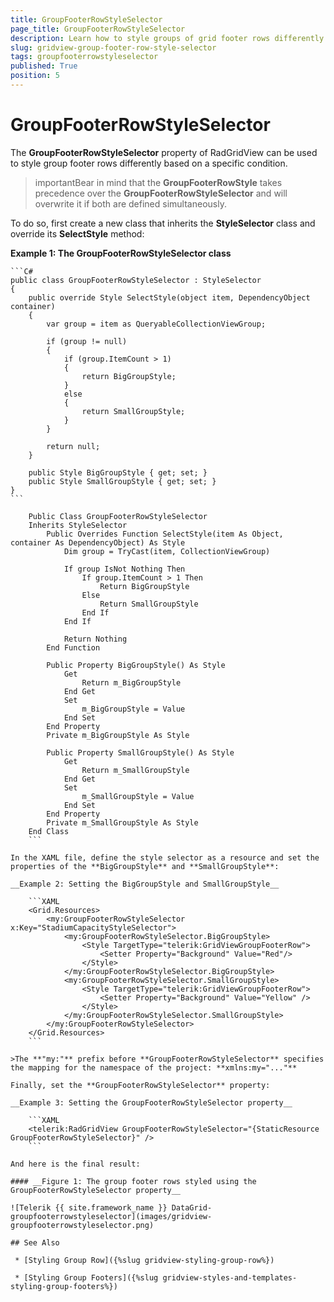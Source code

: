 ```yaml
---
title: GroupFooterRowStyleSelector
page_title: GroupFooterRowStyleSelector
description: Learn how to style groups of grid footer rows differently by using the GroupFooterRowStyleSelector property of RadGridView - Telerik's {{ site.framework_name }} DataGrid.
slug: gridview-group-footer-row-style-selector
tags: groupfooterrowstyleselector
published: True
position: 5
---
```


# GroupFooterRowStyleSelector

The **GroupFooterRowStyleSelector** property of RadGridView can be used to style group footer rows differently based on a specific condition.

>importantBear in mind that the **GroupFooterRowStyle** takes precedence over the **GroupFooterRowStyleSelector** and will overwrite it if both are defined simultaneously.

To do so, first create a new class that inherits the **StyleSelector** class and override its **SelectStyle** method:

__Example 1: The GroupFooterRowStyleSelector class__

	```C#
	public class GroupFooterRowStyleSelector : StyleSelector
    {
        public override Style SelectStyle(object item, DependencyObject container)
        {
            var group = item as QueryableCollectionViewGroup;

            if (group != null)
            {
                if (group.ItemCount > 1)
                {
                    return BigGroupStyle;
                }
                else
                {
                    return SmallGroupStyle;
                }
            }

            return null;
        }

        public Style BigGroupStyle { get; set; }
        public Style SmallGroupStyle { get; set; }
    }
	```
```VB.NET
	Public Class GroupFooterRowStyleSelector
	Inherits StyleSelector
		Public Overrides Function SelectStyle(item As Object, container As DependencyObject) As Style
			Dim group = TryCast(item, CollectionViewGroup)
	
			If group IsNot Nothing Then
				If group.ItemCount > 1 Then
					Return BigGroupStyle
				Else
					Return SmallGroupStyle
				End If
			End If
	
			Return Nothing
		End Function

		Public Property BigGroupStyle() As Style
			Get
				Return m_BigGroupStyle
			End Get
			Set
				m_BigGroupStyle = Value
			End Set
		End Property
		Private m_BigGroupStyle As Style

		Public Property SmallGroupStyle() As Style
			Get
				Return m_SmallGroupStyle
			End Get
			Set
				m_SmallGroupStyle = Value
			End Set
		End Property
		Private m_SmallGroupStyle As Style
	End Class
	```

In the XAML file, define the style selector as a resource and set the properties of the **BigGroupStyle** and **SmallGroupStyle**:

__Example 2: Setting the BigGroupStyle and SmallGroupStyle__

	```XAML
	<Grid.Resources>
        <my:GroupFooterRowStyleSelector x:Key="StadiumCapacityStyleSelector">
            <my:GroupFooterRowStyleSelector.BigGroupStyle>
                <Style TargetType="telerik:GridViewGroupFooterRow">
                    <Setter Property="Background" Value="Red"/>
                </Style>
            </my:GroupFooterRowStyleSelector.BigGroupStyle>
            <my:GroupFooterRowStyleSelector.SmallGroupStyle>
                <Style TargetType="telerik:GridViewGroupFooterRow">
                    <Setter Property="Background" Value="Yellow" />
                </Style>
            </my:GroupFooterRowStyleSelector.SmallGroupStyle>
        </my:GroupFooterRowStyleSelector>
	</Grid.Resources>
	```

>The **"my:"** prefix before **GroupFooterRowStyleSelector** specifies the mapping for the namespace of the project: **xmlns:my="..."**

Finally, set the **GroupFooterRowStyleSelector** property:

__Example 3: Setting the GroupFooterRowStyleSelector property__

	```XAML
	<telerik:RadGridView GroupFooterRowStyleSelector="{StaticResource GroupFooterRowStyleSelector}" />
	```

And here is the final result:

#### __Figure 1: The group footer rows styled using the GroupFooterRowStyleSelector property__

![Telerik {{ site.framework_name }} DataGrid-groupfooterrowstyleselector](images/gridview-groupfooterrowstyleselector.png)

## See Also

 * [Styling Group Row]({%slug gridview-styling-group-row%})

 * [Styling Group Footers]({%slug gridview-styles-and-templates-styling-group-footers%})
